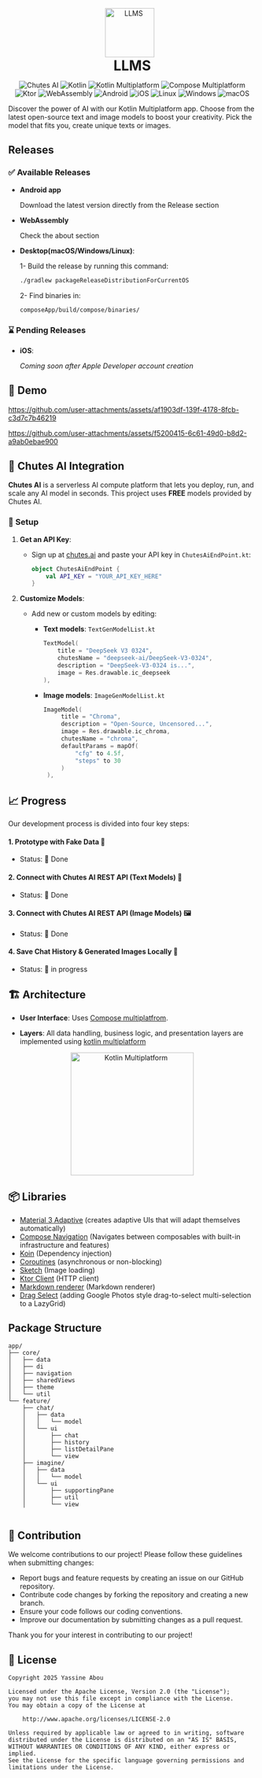 <div align="center">  
 <img src="https://i.imgur.com/aBVZRPL.png" alt="LLMS" style="width: 100px; height: 100px; object-fit: contain; margin-right: 10px;">
 <h1 style="display: inline-block; margin: 0; vertical-align: middle; text-align: center; width: 100%;">LLMS</h1>  
</div>

<p align="center">
<img src="https://img.shields.io/badge/Chutes%20AI-000000?logo=ai&logoColor=white&color=000000" alt="Chutes AI">
<img src="https://img.shields.io/badge/Kotlin-7F52FF?style=flat&logo=kotlin&logoColor=white" alt="Kotlin">
<img src="https://img.shields.io/badge/Kotlin%20Multiplatform-7F52FF?style=flat&logo=kotlin&logoColor=white" alt="Kotlin Multiplatform">
<img src="https://img.shields.io/badge/Compose%20Multiplatform-4285F4?logo=jetpack-compose&logoColor=white" alt="Compose Multiplatform">
<img src="https://img.shields.io/badge/Ktor-0099FF?logo=ktor&logoColor=white" alt="Ktor">
<img src="https://img.shields.io/badge/WebAssembly-654FF0?logo=webassembly&logoColor=white" alt="WebAssembly">
<img src="https://img.shields.io/badge/Android-3DDC84?logo=android" alt="Android">
<img src="https://img.shields.io/badge/iOS-000000?logo=apple" alt="iOS">
<img src="https://img.shields.io/badge/Linux-FCC624?logo=linux&logoColor=black" alt="Linux">
<img src="https://img.shields.io/badge/Windows-0078D6?logo=windows" alt="Windows">
<img src="https://img.shields.io/badge/macOS-808080?logo=apple" alt="macOS">
</p>

Discover the power of AI with our Kotlin Multiplatform app. Choose from the latest open-source text and image models to boost your creativity. Pick the model that fits you, create unique texts or images.

## Releases
### ✅ Available Releases
- **Android app**
   
  Download the latest version directly from the Release section

- **WebAssembly**
  
  Check the about section

- **Desktop(macOS/Windows/Linux)**:
  
  1- Build the release by running this command:  
     ```bash
     ./gradlew packageReleaseDistributionForCurrentOS
     ```
  2- Find binaries in:  
     ```bash
     composeApp/build/compose/binaries/
     ```
### ⌛ Pending Releases
- **iOS**:
  
  *Coming soon after Apple Developer account creation*


## 🎨 Demo

https://github.com/user-attachments/assets/af1903df-139f-4178-8fcb-c3d7c7b46219

https://github.com/user-attachments/assets/f5200415-6c61-49d0-b8d2-a9ab0ebae900



## 🤖 Chutes AI Integration

**Chutes AI** is a serverless AI compute platform that lets you deploy, run, and scale any AI model in seconds. This project uses **FREE** models provided by Chutes AI.  

### 🔧 Setup  
1. **Get an API Key**:  
   - Sign up at [chutes.ai](https://chutes.ai/) and paste your API key in `ChutesAiEndPoint.kt`:  
     ```kotlin  
     object ChutesAiEndPoint {  
         val API_KEY = "YOUR_API_KEY_HERE"  
     }  
     ```  

2. **Customize Models**:  
   - Add new or custom models by editing:
     
     - **Text models**: `TextGenModelList.kt`  
       ```kotlin  
       TextModel(  
           title = "DeepSeek V3 0324",  
           chutesName = "deepseek-ai/DeepSeek-V3-0324",  
           description = "DeepSeek-V3-0324 is...",  
           image = Res.drawable.ic_deepseek  
       ),  
       ```
       
     - **Image models**: `ImageGenModelList.kt`
       ```kotlin  
       ImageModel(
            title = "Chroma",
            description = "Open-Source, Uncensored...",
            image = Res.drawable.ic_chroma,
            chutesName = "chroma",
            defaultParams = mapOf(
                "cfg" to 4.5f,
                "steps" to 30
            )
        ),  
       ```

## 📈 Progress

Our development process is divided into four key steps:

#### 1. Prototype with Fake Data 🚧
- Status: 🎯 Done

#### 2. Connect with Chutes AI REST API (Text Models) 📝 
- Status: 🎯 Done 
#### 3. Connect with Chutes AI REST API (Image Models) 🖼️  
- Status: 🎯 Done 

#### 4. Save Chat History & Generated Images Locally 💾  
- Status: 🔄 in progress


## 🏗️ Architecture

- **User Interface**:
  Uses [Compose multiplatfrom](https://www.jetbrains.com/lp/compose-multiplatform/).

- **Layers**: All data handling, business logic, and presentation layers are implemented
  using [kotlin multiplatform](https://www.jetbrains.com/kotlin-multiplatform/)

<p align="center">
  <img src="https://miro.medium.com/v2/resize:fit:2552/1*0MUE4D4nlEITAUyOTZ1zcg.png" alt="Kotlin Multiplatform" width="250">
</p>

## 📦 Libraries

- [Material 3 Adaptive](https://www.jetbrains.com/help/kotlin-multiplatform-dev/whats-new-compose-170.html#across-platforms) (creates adaptive UIs that will adapt themselves automatically)
- [Compose Navigation](https://www.jetbrains.com/help/kotlin-multiplatform-dev/compose-navigation-routing.html) (Navigates between composables with built-in infrastructure and features)
- [Koin](https://insert-koin.io/docs/reference/koin-compose/compose/) (Dependency injection)
- [Coroutines](https://github.com/Kotlin/kotlinx.coroutines) (asynchronous or non-blocking)
- [Sketch](https://github.com/panpf/sketch) (Image loading)
- [Ktor Client](https://ktor.io/docs/full-stack-development-with-kotlin-multiplatform.html) (HTTP client)
- [Markdown renderer](https://github.com/mikepenz/multiplatform-markdown-renderer) (Markdown renderer)
- [Drag Select](https://github.com/jordond/drag-select-compose) (adding Google Photos style drag-to-select multi-selection to a LazyGrid)

## Package Structure
```  
app/  
├── core/
│   ├── data  
│   ├── di  
│   ├── navigation  
│   ├── sharedViews  
│   ├── theme  
│   └── util  
└── feature/  
    ├── chat/  
    │   ├── data  
    │   │   └── model  
    │   └── ui  
    │       ├── chat  
    │       ├── history  
    │       ├── listDetailPane  
    │       └── view  
    ├── imagine/  
    │   ├── data  
    │   │   └── model  
    │   └── ui  
    │       ├── supportingPane  
    │       ├── util  
    │       └── view  
    
``` 

## 🤝 Contribution

We welcome contributions to our project! Please follow these guidelines when submitting changes:

- Report bugs and feature requests by creating an issue on our GitHub repository.
- Contribute code changes by forking the repository and creating a new branch.
- Ensure your code follows our coding conventions.
- Improve our documentation by submitting changes as a pull request.

Thank you for your interest in contributing to our project!

## 📜 License

```
Copyright 2025 Yassine Abou 
  
Licensed under the Apache License, Version 2.0 (the "License");  
you may not use this file except in compliance with the License.  
You may obtain a copy of the License at  
  
    http://www.apache.org/licenses/LICENSE-2.0  
  
Unless required by applicable law or agreed to in writing, software  
distributed under the License is distributed on an "AS IS" BASIS,  
WITHOUT WARRANTIES OR CONDITIONS OF ANY KIND, either express or implied.  
See the License for the specific language governing permissions and  
limitations under the License.
